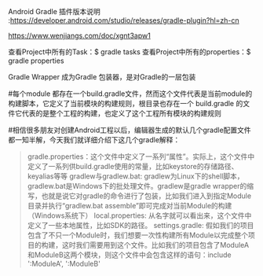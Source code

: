 Android Gradle 插件版本说明 :https://developer.android.com/studio/releases/gradle-plugin?hl=zh-cn

https://www.wenjiangs.com/doc/xgnt3apw1

查看Project中所有的Task：$ gradle tasks
查看Project中所有的properties：$ gradle properties



Gradle Wrapper 成为Gradle 包装器，是对Gradle的一层包装



#每个module 都存在一个build.gradle文件，然而这个文件代表是当前module的构建脚本，它定义了当前模块的构建规则，根目录也存在一个
build.gradle 的文件它代表的是整个工程的构建，也定义了这个工程所有模块的构建规则


#相信很多朋友对创建Android工程以后，编辑器生成的默认几个gradle配置文件都一知半解，今天我们就详细介绍下这几个gradle解释：
>gradle.properties：这个文件中定义了一系列“属性”。实际上，这个文件中定义了一系列供build.gradle使用的常量，比如keystore的存储路径、keyalias等等
>gradlew与gradlew.bat: gradlew为Linux下的shell脚本，gradlew.bat是Windows下的批处理文件。gradlew是gradle wrapper的缩写，也就是说它对gradle的命令进行了包装，比如我们进入到指定Module目录并执行“gradlew.bat assemble”即可完成对当前Module的构建（Windows系统下）
>local.properties: 从名字就可以看出来，这个文件中定义了一些本地属性，比如SDK的路径。
>settings.gradle: 假如我们的项目包含了不只一个Module时，我们想要一次性构建所有Module以完成整个项目的构建，这时我们需要用到这个文件。比如我们的项目包含了ModuleA和ModuleB这两个模块，则这个文件中会包含这样的语句：include ':ModuleA', ':ModuleB'